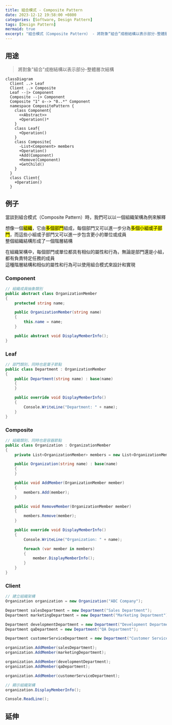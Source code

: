 ```yaml
---
title: 組合模式 - Composite Pattern
date: 2023-12-12 19:58:00 +0800
categories: [Software, Design Pattern]
tags: [Design Pattern]     
mermaid: true
excerpt: "組合模式（Composite Pattern） - 將對象“組合”成樹結構以表示部分-整體層次結構"
---
```


## 用途

> 將對象"組合"成樹結構以表示部分-整體層次結構

```mermaid
classDiagram
  Client ..> Leaf
  Client ..> Composite
  Leaf --|> Component
  Composite --|> Component
  Composite "1" o--> "0..*" Component
  namespace CompositePattern {
    class Component{
      <<Abstract>>
      +Operation()*
    }
    class Leaf{
      +Operation()
    }
    class Composite{
      -List<Component> members
      +Operation()
      +Add(Component)
      +Remove(Component)
      +GetChild() 
    }
  }
  class Client{
    +Operation()
  }
```

## 例子

當談到組合模式（Composite Pattern）時，我們可以以一個組織架構為例來解釋<br>

想像一個<mark>組織</mark>，它由<mark>多個部門</mark>組成，每個部門又可以進一步分為<mark>多個小組或子部門</mark>，而這些小組或子部門又可以進一步包含更小的單位或成員<br>
整個組織結構形成了一個階層結構<br>

在組織架構中，每個部門或單位都具有相似的屬性和行為，無論是部門還是小組，都有負責特定任務的成員<br>
這種階層結構和相似的屬性和行為可以使用組合模式來設計和實現<br>

### Component

```cs
// 組織成員抽象類別
public abstract class OrganizationMember
{
    protected string name;

    public OrganizationMember(string name)
    {
        this.name = name;
    }

    public abstract void DisplayMemberInfo();
}
```

### Leaf

```cs
// 部門類別，同時也是葉子節點
public class Department : OrganizationMember
{
    public Department(string name) : base(name)
    {
    }

    public override void DisplayMemberInfo()
    {
        Console.WriteLine("Department: " + name);
    }
}
```

### Composite

```cs
// 組織類別，同時也是容器節點
public class Organization : OrganizationMember
{
    private List<OrganizationMember> members = new List<OrganizationMember>();

    public Organization(string name) : base(name)
    {
    }

    public void AddMember(OrganizationMember member)
    {
        members.Add(member);
    }

    public void RemoveMember(OrganizationMember member)
    {
        members.Remove(member);
    }

    public override void DisplayMemberInfo()
    {
        Console.WriteLine("Organization: " + name);

        foreach (var member in members)
        {
            member.DisplayMemberInfo();
        }
    }
}
```

### Client

```cs
// 建立組織架構
Organization organization = new Organization("ABC Company");

Department salesDepartment = new Department("Sales Department");
Department marketingDepartment = new Department("Marketing Department");

Department developmentDepartment = new Department("Development Department");
Department qaDepartment = new Department("QA Department");

Department customerServiceDepartment = new Department("Customer Service Department");

organization.AddMember(salesDepartment);
organization.AddMember(marketingDepartment);

organization.AddMember(developmentDepartment);
organization.AddMember(qaDepartment);

organization.AddMember(customerServiceDepartment);

// 顯示組織架構
organization.DisplayMemberInfo();

Console.ReadLine();
```

## 延伸
